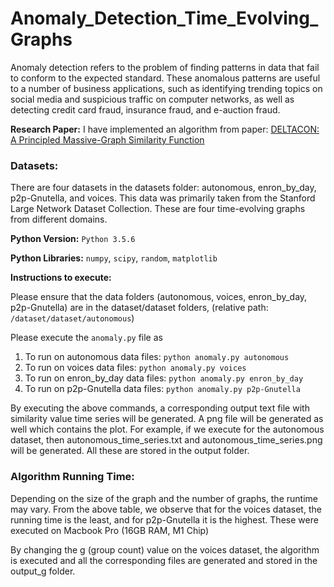 # Anomaly_Detection_Time_Evolving_Graphs

Anomaly detection refers to the problem of finding patterns in data that fail to conform to the expected standard. These anomalous patterns are useful to a number of business applications, such as identifying trending topics on social media and suspicious traffic on computer networks, as well as detecting credit card fraud, insurance fraud, and e-auction fraud.

**Research Paper:** I have implemented an algorithm from paper: [DELTACON: A Principled Massive-Graph Similarity Function](https://arxiv.org/pdf/1304.4657)


### Datasets:

There are four datasets in the datasets folder: autonomous, enron_by_day, p2p-Gnutella, and voices. This data was primarily taken from the Stanford Large Network Dataset Collection. These are four time-evolving graphs from different domains.

**Python Version:** ```Python 3.5.6```

**Python Libraries:** ```numpy```, ```scipy```, ```random```, ```matplotlib```

**Instructions to execute:**

Please ensure that the data folders (autonomous, voices, enron_by_day, p2p-Gnutella) are in the dataset/dataset folders, (relative path: ```/dataset/dataset/autonomous```)

Please execute the ```anomaly.py``` file as 

1. To run on autonomous data files: ```python anomaly.py autonomous```
2. To run on voices data files: ```python anomaly.py voices```
3. To run on enron_by_day data files: ```python anomaly.py enron_by_day```
4. To run on p2p-Gnutella data files: ```python anomaly.py p2p-Gnutella```

By executing the above commands, a corresponding output text file with similarity value time series will be generated. A png file will be generated as well which contains the plot. For example, if we execute for the autonomous dataset, then autonomous_time_series.txt and autonomous_time_series.png will be generated. All these are stored in the output folder.

### Algorithm Running Time:

Depending on the size of the graph and the number of graphs, the runtime may vary. From the above table, we observe that for the voices dataset, the running time is the least, and for p2p-Gnutella it is the highest. These were executed on Macbook Pro (16GB RAM, M1 Chip)



By changing the g (group count) value on the voices dataset, the algorithm is executed and all the corresponding files are generated and stored in the output_g folder.



